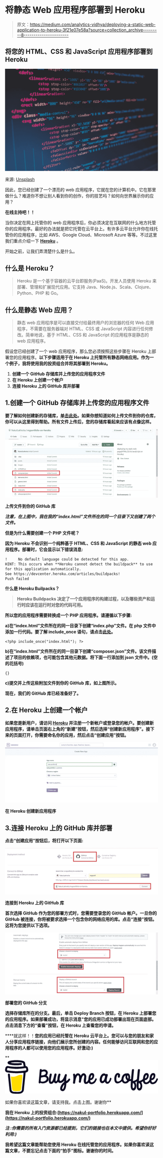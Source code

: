 # 将静态 Web 应用程序部署到 Heroku

> 原文：<https://medium.com/analytics-vidhya/deploying-a-static-web-application-to-heroku-3f21e07e58a?source=collection_archive---------8----------------------->

## 将您的 HTML、CSS 和 JavaScript 应用程序部署到 Heroku

![](img/708ba91ae88b97fd566fed7681461959.png)

来源: [Unsplash](https://unsplash.com?utm_source=medium&utm_medium=referral)

因此，您已经创建了一个漂亮的 web 应用程序，它就在您的计算机中。它在那里做什么？难道你不想让别人看到你的创作，你的技艺吗？如何向世界展示你的应用？

**在线主持吧！！**

当你决定在网上托管你的 web 应用程序后，你必须决定在互联网的什么地方托管你的应用程序。最好的办法就是把它托管在云平台上。有许多云平台允许你在线托管你的应用程序，比如 AWS、Google Cloud、Microsoft Azure 等等。不过这里我们重点介绍一下 [**Heroku**](https://www.heroku.com/) 。

开始之前，让我们弄清楚什么是什么。

## 什么是 Heroku？

> Heroku 是一个基于容器的云平台即服务(PaaS)。开发人员使用 Heroku 来部署、管理和扩展现代应用。它支持 Java、Node.js、Scala、Clojure、Python、PHP 和 Go。

## **什么是静态 Web 应用？**

> 静态 web 应用程序是可以直接交付给最终用户的浏览器的任何 Web 应用程序，不需要在服务器端对 HTML、CSS 或 JavaScript 内容进行任何修改。简单地说，基于 HTML、CSS 和 JavaScript 的应用程序是静态的 web 应用程序。

假设您已经创建了一个 web 应用程序，那么您必须按照这些步骤在 Heroku 上部署您的应用程序。****以下步骤适用于在 Heroku** 上托管所有静态网络应用。作为一个例子，我将使用我的投资组合并将其部署到 Heroku。**

1.  **创建一个 GitHub 存储库并上传您的应用程序文件**
2.  **在 Heroku 上创建一个帐户**
3.  **连接 Heroku 上的 GitHub 库并部署**

## **1.创建一个 GitHub 存储库并上传您的应用程序文件**

**要了解如何创建新的存储库，[单击此处](https://docs.github.com/en/enterprise/2.15/user/articles/create-a-repo)。如果你想知道如何上传文件到你的仓库，你可以从这里得到帮助。所有文件上传后，您的存储库看起来应该有点像这样。**

**![](img/53651fc97e3996285f1071ded6d344a4.png)**

**上传文件到你的 GitHub 库**

*****注意，在上图中，我在我的“index.html”文件所在的同一个目录下又创建了两个文件。*****

**但是为什么需要创建一个 PHP 文件呢？**

**因为 Heroku 不会识别一个纯粹基于 HTML、CSS 和 JavaScript 的静态 web 应用程序。部署时，它会显示以下错误消息:**

```
!     No default language could be detected for this app.
HINT: This occurs when **Heroku cannot detect the buildpack** to use for this application automatically.
See https://devcenter.heroku.com/articles/buildpacks!     
Push failed
```

**什么是 Heroku Builpacks？**

> **Heroku Buildpacks 决定了一个应用程序的构建过程，以及哪些资产和运行时应该在运行时对您的代码可用。**

**所以您的应用程序需要转换成一个 **PHP 应用程序**。请遵循以下步骤:**

**a)在“index.html”文件所在的同一目录下创建“index.php”文件。在 php 文件中添加一行代码。要了解 include_once 语句，请点击[此处](https://www.php.net/manual/en/function.include-once.php)。**

```
<?php include_once("index.html"); ?>
```

**b)在“index.html”文件所在的同一目录下创建“composer.json”文件。该文件描述了项目的依赖项，也可能包含其他元数据。将下面一行添加到 json 文件中。(空的花括号)**

```
{}
```

**c)提交并上传这些附加文件到你的 GitHub 库，如上图所示。**

**现在，我们的 GitHub 库已经准备好了。**

## **2.在 Heroku 上创建一个帐户**

**如果您是新用户，请访问 [Heroku](https://www.heroku.com/) 并注册一个新帐户或登录您的帐户。要创建新应用程序，请单击页面右上角的“新建”按钮，然后选择“创建新应用程序”。接下来的页面打开，你需要命名你的应用，然后点击“创建应用”按钮。**

**![](img/5f618185bf4e11fd0fdb4930048c9ec1.png)**

**在 Heroku 创建新应用程序**

## **3.连接 Heroku 上的 GitHub 库并部署**

**点击“创建应用”按钮后，将打开以下页面:**

**![](img/787a9e26be4c304c2dd75e3dfad661a7.png)**

**连接到 Heroku 上的 GitHub 库**

**首次选择 GitHub 作为您的部署方式时，您需要登录您的 GitHub 帐户。一旦你的 GitHub 被连接，你将被要求选择一个包含你的网络应用的库。点击“连接”按钮。这将为您提供以下选项。**

**![](img/c899164591f7f6d53ea1b5e020f2496f.png)**

**部署您的 GitHub 分支**

**选择存储库所在的分支。最后，单击 Deploy Branch 按钮，在 Heroku 上部署您的应用程序。如果部署成功，将显示消息"**您的应用已成功部署**出现在页面底部。点击消息下方的“查看”按钮，在 Heroku 上查看您的申请。**

****就这样！！**您的应用已经托管在 Heroku 云平台上。您可以与您的朋友和家人分享应用程序链接，向他们展示您所创建的内容。任何能够访问互联网和您的应用程序的人都可以使用您的应用程序。好激动:)**

**[![](img/ddf83bcb485f106561fc652826105be8.png)](https://www.buymeacoffee.com/nakullakhotia)

如果你喜欢读这篇文章，请支持我。点击上图。谢谢你** 

**我在 Heroku 上的投资组合:[https://nakul-portfolio.herokuapp.com/](https://nakul-portfolio.herokuapp.com/)**

*****注*** *:你需要的所有入门资源都已经提到，它们的链接也在本文中提供。希望你好好利用:)***

**我希望这篇文章能帮助您使用 Heroku 在线托管您的应用程序。如果你喜欢读这篇文章，不要忘记点击下面的“拍手”图标。谢谢你的时间。**